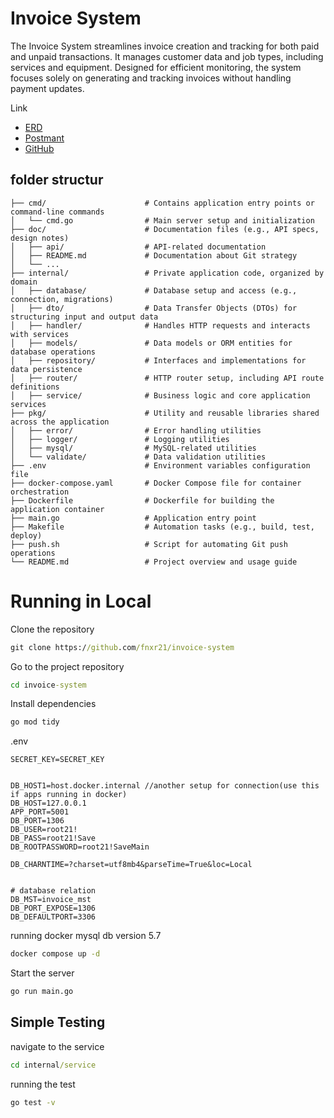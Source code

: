 # Invoice System

The Invoice System streamlines invoice creation and tracking for both paid and unpaid transactions. It manages customer data and job types, including services and equipment. Designed for efficient monitoring, the system focuses solely on generating and tracking invoices without handling payment updates.


Link
- [ERD](https://drawsql.app/teams/team-1756/diagrams/invoice)
- [Postmant](https://crimson-crater-385688.postman.co/workspace/Open~b2b49bd4-fdb3-472f-ae87-d815a933728a/collection/27541101-2afa9ac1-36c0-47dc-8996-ba565965fb0e?action=share&creator=27541101&active-environment=27541101-3f0ffd3d-2f19-42c1-a63b-666145fff426)
- [GitHub](https://github.com/fnxr21/invoice-system)

## folder structur

```plaintext
├── cmd/                      # Contains application entry points or command-line commands
│   └── cmd.go                # Main server setup and initialization
├── doc/                      # Documentation files (e.g., API specs, design notes)
│   ├── api/                  # API-related documentation
│   ├── README.md             # Documentation about Git strategy
│   └── ...                   
├── internal/                 # Private application code, organized by domain
│   ├── database/             # Database setup and access (e.g., connection, migrations)
│   ├── dto/                  # Data Transfer Objects (DTOs) for structuring input and output data
│   ├── handler/              # Handles HTTP requests and interacts with services
│   ├── models/               # Data models or ORM entities for database operations
│   ├── repository/           # Interfaces and implementations for data persistence
│   ├── router/               # HTTP router setup, including API route definitions
│   ├── service/              # Business logic and core application services
├── pkg/                      # Utility and reusable libraries shared across the application
│   ├── error/                # Error handling utilities
│   ├── logger/               # Logging utilities
│   ├── mysql/                # MySQL-related utilities
│   └── validate/             # Data validation utilities
├── .env                      # Environment variables configuration file
├── docker-compose.yaml       # Docker Compose file for container orchestration
├── Dockerfile                # Dockerfile for building the application container
├── main.go                   # Application entry point
├── Makefile                  # Automation tasks (e.g., build, test, deploy)
├── push.sh                   # Script for automating Git push operations
└── README.md                 # Project overview and usage guide
```
# Running in Local

Clone the repository
```cmd
git clone https://github.com/fnxr21/invoice-system
```

Go to the project repository

```cmd
cd invoice-system

```

Install dependencies

```cmd
go mod tidy
```

.env
```env
SECRET_KEY=SECRET_KEY


DB_HOST1=host.docker.internal //another setup for connection(use this if apps running in docker)
DB_HOST=127.0.0.1
APP_PORT=5001
DB_PORT=1306
DB_USER=root21!
DB_PASS=root21!Save
DB_ROOTPASSWORD=root21!SaveMain

DB_CHARNTIME=?charset=utf8mb4&parseTime=True&loc=Local


# database relation
DB_MST=invoice_mst
DB_PORT_EXPOSE=1306
DB_DEFAULTPORT=3306
```

running docker mysql db version 5.7
```cmd
docker compose up -d
```
Start the server

```cmd
go run main.go
```

## Simple Testing

navigate to the service 

```cmd
cd internal/service
```
running the test

```cmd
go test -v
```
